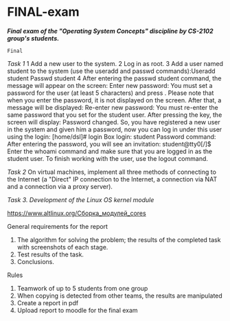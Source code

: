 # FINAL-exam
**_Final exam of the "Operating System Concepts" discipline by CS-2102 group's students._**

`Final`

_Task 1_
1 Add a new user to the system.
2 Log in as root.
3 Add a user named student to the system (use the useradd and passwd commands):Useradd student Passwd student
4 After entering the passwd student command, the message will appear on the screen: 
Enter new password:
You must set a password for the user (at least 5 characters) and press <Enter>. 
Please note that when you enter the password, it is not displayed on the screen. After that, a message will be displayed: 
Re-enter new password: 
You must re-enter the same password that you set for the student user. After pressing the <Enter> key, the screen will display: Password changed. 
So, you have registered a new user in the system and given him a password, now you can log in under this user using the login: [home/dsl]# login Box login: 
student Password command: 
After entering the password, you will see an invitation: student@tty0[/]$ 
Enter the whoami command and make sure that you are logged in as the student user. To finish working with the user, use the logout command. 
 
_Task 2_
On virtual machines, implement all three methods of connecting to the Internet (a "Direct" IP connection to the Internet, a connection via NAT and a connection via a proxy server). 
  
_Task 3. Development of the Linux OS kernel module_
  
https://www.altlinux.org/Сборка_модулей_cores
  
General requirements for the report 
1. The algorithm for solving the problem; the results of the completed task 
with screenshots of each stage.
2. Test results of the task. 
3. Conclusions. 
  
Rules
1. Teamwork of up to 5 students from one group
2. When copying is detected from other teams, the results are manipulated
3. Create a report in pdf 
4. Upload report to moodle for the final exam

  
